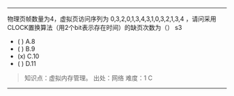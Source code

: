 ---
物理页帧数量为4，虚拟页访问序列为 0,3,2,0,1,3,4,3,1,0,3,2,1,3,4 ，请问采用CLOCK置换算法（用2个bit表示存在时间）的缺页次数为（） s3
- ( ) A.8
- ( ) B.9
- (x) C.10
- ( ) D.11

> 知识点：虚拟内存管理。
> 出处：网络
> 难度：1
> C

---